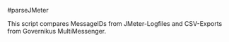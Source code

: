 #parseJMeter

This script compares MessageIDs from JMeter-Logfiles and CSV-Exports from Governikus MultiMessenger.